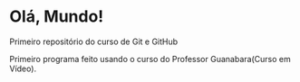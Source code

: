 # Olá, Mundo!
 Primeiro repositório do curso de Git e GitHub
 
Primeiro programa feito usando o curso do Professor Guanabara(Curso em Vídeo).